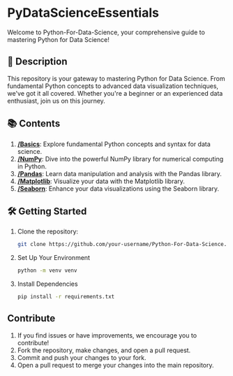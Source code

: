 # PyDataScienceEssentials

Welcome to Python-For-Data-Science, your comprehensive guide to mastering Python for Data Science!

## 🚀 Description

This repository is your gateway to mastering Python for Data Science. From fundamental Python concepts to advanced data visualization techniques, we've got it all covered. Whether you're a beginner or an experienced data enthusiast, join us on this journey.

## 📚 Contents

1. **[/Basics](/Basics)**: Explore fundamental Python concepts and syntax for data science.
2. **[/NumPy](/NumPy)**: Dive into the powerful NumPy library for numerical computing in Python.
3. **[/Pandas](/Pandas)**: Learn data manipulation and analysis with the Pandas library.
4. **[/Matplotlib](/Matplotlib)**: Visualize your data with the Matplotlib library.
5. **[/Seaborn](/Seaborn)**: Enhance your data visualizations using the Seaborn library.

## 🛠️ Getting Started

1. Clone the repository:

   ```bash
   git clone https://github.com/your-username/Python-For-Data-Science.git

2. Set Up Your Environment

   ```bash
   python -m venv venv

3. Install Dependencies
   ```bash
   pip install -r requirements.txt

##  Contribute
1. If you find issues or have improvements, we encourage you to contribute!
2. Fork the repository, make changes, and open a pull request.
3. Commit and push your changes to your fork.
4. Open a pull request to merge your changes into the main repository.
